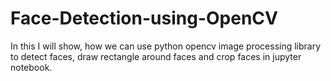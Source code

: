 # Face-Detection-using-OpenCV
In this I will show, how we can use python opencv image processing library to detect faces, draw rectangle around faces and crop faces in jupyter notebook.
